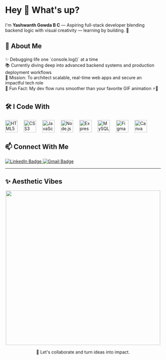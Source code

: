 <h1 align="left">Hey 👋 What's up?</h1>

###

<p align="left">
I'm <b>Yashwanth Gowda B C</b> — Aspiring full-stack developer blending backend logic with visual creativity — learning by building. 🚀
</p>

###

<h2 align="left">🧠 About Me</h2>

###

<p align="left">
✨ Debugging life one `console.log()` at a time<br>
📚 Currently diving deep into advanced backend systems and production deployment workflows<br>
🎯 Mission: To architect scalable, real-time web apps and secure an impactful tech role<br>
🎲 Fun Fact: My dev flow runs smoother than your favorite GIF animation ⚡🎥
</p>

###

<h2 align="left">🛠️ I Code With</h2>

###

<div align="left">
  <img src="https://cdn.jsdelivr.net/gh/devicons/devicon/icons/html5/html5-original.svg" height="40" alt="HTML5 logo" />
  <img width="12" />
  <img src="https://cdn.jsdelivr.net/gh/devicons/devicon/icons/css3/css3-original.svg" height="40" alt="CSS3 logo" />
  <img width="12" />
  <img src="https://cdn.jsdelivr.net/gh/devicons/devicon/icons/javascript/javascript-original.svg" height="40" alt="JavaScript logo" />
  <img width="12" />
  <img src="https://cdn.jsdelivr.net/gh/devicons/devicon/icons/nodejs/nodejs-original.svg" height="40" alt="Node.js logo" />
  <img width="12" />
  <img src="https://cdn.jsdelivr.net/gh/devicons/devicon/icons/express/express-original.svg" height="40" alt="Express logo" />
  <img width="12" />
  <img src="https://cdn.jsdelivr.net/gh/devicons/devicon/icons/mysql/mysql-original.svg" height="40" alt="MySQL logo" />
  <img width="12" />
  <img src="https://cdn.jsdelivr.net/gh/devicons/devicon/icons/figma/figma-original.svg" height="40" alt="Figma logo" />
  <img width="12" />
  <img src="https://img.icons8.com/color/48/canva.png" height="40" alt="Canva logo" />
</div>

###

<h2 align="left">📫 Connect With Me</h2>

<p align="left">
  <a href="https://www.linkedin.com/in/yashwanthgowdabc/" target="_blank">
    <img src="https://img.shields.io/badge/LinkedIn-0A66C2?style=for-the-badge&logo=linkedin&logoColor=white" alt="LinkedIn Badge"/>
  </a>
  <a href="mailto:yashwanthgowdabc83@gmail.com">
    <img src="https://img.shields.io/badge/Gmail-EA4335?style=for-the-badge&logo=gmail&logoColor=white" alt="Gmail Badge"/>
  </a>
</p>

---

<h2 align="left">✨ Aesthetic Vibes</h2>

<p align="center">
  <img src="https://media.giphy.com/media/qgQUggAC3Pfv687qPC/giphy.gif" width="500" />
</p>

<p align="center">
  🤝 Let's collaborate and turn ideas into impact.
</p>

